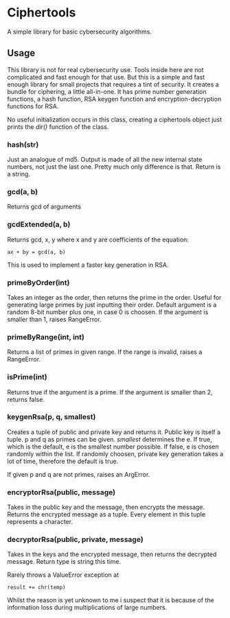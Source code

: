 # Ciphertools

A simple library for basic cybersecurity algorithms.

## Usage

This library is not for real cybersecurity use. Tools
inside here are not complicated and fast enough for that 
use. But this is a simple and fast enough library for 
small projects that requires a tint of security. It creates
a bundle for ciphering, a little all-in-one. It has prime
number generation functions, a hash function, RSA keygen
function and encryption-decryption functions for RSA.

No useful initialization occurs in this class, creating a
ciphertools object just prints the _dir()_ function of the
class.

### hash(str)

Just an analogue of md5. Output is made of all the new internal
state numbers, not just the last one. Pretty much only difference
is that. Return is a string.

### gcd(a, b)

Returns gcd of arguments

### gcdExtended(a, b)

Returns gcd, x, y where x and y are coefficients of the equation:

`ax + by = gcd(a, b)`

This is used to implement a faster key generation in RSA.

### primeByOrder(int)

Takes an integer as the order, then returns the prime in the order.
Useful for generating large primes by just inputting their order.
Default argument is a random 8-bit number plus one, in case 0 is
choosen. If the argument is smaller than 1, raises RangeError.

### primeByRange(int, int)

Returns a list of primes in given range. If the range is invalid, 
raises a RangeError.

### isPrime(int)

Returns true if the argument is a prime. If the argument is smaller
than 2, returns false.

### keygenRsa(p, q, smallest)

Creates a tuple of public and private key and returns it. Public key
is itself a tuple. p and q as primes can be given. _smallest_ determines 
the e. If true, which is the default, e is the smallest number possible. 
If false, e is chosen randomly within the list. If randomly choosen, 
private key generation takes a lot of time, therefore the default is true.

If given p and q are not primes, raises an ArgError.

### encryptorRsa(public, message)

Takes in the public key and the message, then encrypts the message. Returns
the encrypted message as a tuple. Every element in this tuple represents a
character.

### decryptorRsa(public, private, message)

Takes in the keys and the encrypted message, then returns the decrypted message.
Return type is string this time.

Rarely throws a ValueError exception at

`result += chr(temp)`

Whilst the reason is yet unknown to me i suspect that it is because of the 
information loss during multiplications of large numbers.
